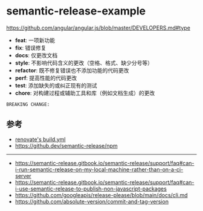 # semantic-release-example

https://github.com/angular/angular.js/blob/master/DEVELOPERS.md#type

- **feat**: 一项新功能
- **fix**: 错误修复
- **docs**: 仅更改文档
- **style**: 不影响代码含义的更改（空格、格式、缺少分号等）
- **refactor**: 既不修复错误也不添加功能的代码更改
- **perf**: 提高性能的代码更改
- **test**: 添加缺失的或纠正现有的测试
- **chore**: 对构建过程或辅助工具和库（例如文档生成）的更改
```
BREAKING CHANGE:
```

## 参考
- [renovate's build.yml](https://github.com/renovatebot/renovate/blob/9ed6666aeb15f4cd795c598e4007c097aa4c4cc8/.github/workflows/build.yml#L715)
- https://github.dev/semantic-release/npm

---

- https://semantic-release.gitbook.io/semantic-release/support/faq#can-i-run-semantic-release-on-my-local-machine-rather-than-on-a-ci-server
- https://semantic-release.gitbook.io/semantic-release/support/faq#can-i-use-semantic-release-to-publish-non-javascript-packages
- https://github.com/googleapis/release-please/blob/main/docs/cli.md
- https://github.com/absolute-version/commit-and-tag-version